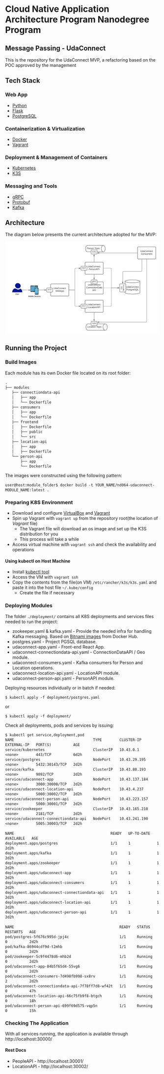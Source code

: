 # Cloud Native Application Architecture Program Nanodegree Program

## Message Passing - UdaConnect

This is the repository for the UdaConnect MVP, a refactoring based on the POC approved by the management

## Tech Stack

### Web App
* [Python](https://www.python.org/downloads/)
* [Flask](https://flask.palletsprojects.com/)
* [PostgreSQL](https://www.postgresql.org/)

### Containerization & Virtualization
* [Docker](https://www.docker.com/)
* [Vagrant](https://www.vagrantup.com/)

### Deployment & Management of Containers
* [Kubernetes](https://kubernetes.io/)
* [K3S](https://k3s.io/)

### Messaging and Tools
* [gRPC](https://grpc.io/)
* [Protobuf](https://developers.google.com/protocol-buffers)
* [Kafka](https://kafka.apache.org/)


## Architecture

The diagram below presents the current architecture adopted for the MVP:

![Solution Architecture](docs/architecture_design.png)

## Running the Project

### Build Images

Each module has its own Docker file located on its root folder:

```
.
├── modules
   ├── connectiondata-api
   │   ├── app
   │   └── Dockerfile
   ├── consumers
   │   ├── app
   │   └── Dockerfile
   ├── frontend
   │   ├── Dockerfile
   │   ├── public
   │   └── src
   ├── location-api
   │   ├── app
   │   ├── Dockerfile
   └── person-api
       ├── app
       └── Dockerfile
```

The images were constructed using the following pattern:

```shell
user@host:module_folder$ docker build -t YOUR_NAME/nd064-udaconnect-MODULE_NAME:latest . 
```

### Preparing K8S Environment

* Download and configure [VirtualBox](https://www.virtualbox.org/) and [Vagrant](https://www.vagrantup.com/docs/installation)
* Spin up Vagrant with `vagrant up` from the repository root(the location of *Vagrant* file)
  * The Vagrant file will download an os image and set up the K3S distribution for you
  * This process will take a while
* Access virtual machine with `vagrant ssh` and check the availability and operations

#### Using kubectl on Host Machine 

* Install [kubectl tool](https://kubernetes.io/docs/tasks/tools/)
* Access the VM with `vagrant ssh`
* Copy the contents from the file(on VM) `/etc/rancher/k3s/k3s.yaml` and paste it into the host file `~/.kube/config`
  * Create the file if necessary

### Deploying Modules

The folder `./deployment/` contains all K8S deployments and services files needed to run the project:

* zookeeper.yaml & kafka.yaml - Provide the needed infra for handling Kafka messaging. Based on [Bitnami images](https://hub.docker.com/r/bitnami/kafka) from Docker Hub. 
* postgres.yaml - Project PGSQL database.
* udaconnect-app.yaml - Front-end React App.
* udaconnect-connectiondata-api.yaml - ConnectionDataAPI / Geo module.
* udaconnect-consumers.yaml - Kafka consumers for Person and Location operations.
* udaconnect-location-api.yaml - LocationAPI module.
* udaconnect-person-api.yaml - PersonAPI module.

Deploying resources individually or in batch if needed:

```shell
$ kubectl apply -f deployment/postgres.yaml
```
or
```shell
$ kubectl apply -f deployment/
```

Check all deployments, pods and services by issuing:

```shell
$ kubectl get service,deployment,pod
NAME                                    TYPE        CLUSTER-IP      EXTERNAL-IP   PORT(S)          AGE
service/kubernetes                      ClusterIP   10.43.0.1       <none>        443/TCP          6d2h
service/postgres                        NodePort    10.43.29.195    <none>        5432:30143/TCP   2d2h
service/kafka                           ClusterIP   10.43.80.193    <none>        9092/TCP         2d2h
service/udaconnect-app                  NodePort    10.43.137.184   <none>        3000:30000/TCP   2d2h
service/udaconnect-location-api         NodePort    10.43.4.237     <none>        5000:30002/TCP   2d2h
service/udaconnect-person-api           NodePort    10.43.223.157   <none>        5000:30001/TCP   2d2h
service/zookeeper                       ClusterIP   10.43.165.210   <none>        2181/TCP         2d2h
service/udaconnect-connectiondata-api   NodePort    10.43.241.190   <none>        5005:30003/TCP   2d2h

NAME                                            READY   UP-TO-DATE   AVAILABLE   AGE
deployment.apps/postgres                        1/1     1            1           2d2h
deployment.apps/kafka                           1/1     1            1           2d2h
deployment.apps/zookeeper                       1/1     1            1           2d2h
deployment.apps/udaconnect-app                  1/1     1            1           2d2h
deployment.apps/udaconnect-consumers            1/1     1            1           2d2h
deployment.apps/udaconnect-connectiondata-api   1/1     1            1           2d2h
deployment.apps/udaconnect-location-api         1/1     1            1           2d2h
deployment.apps/udaconnect-person-api           1/1     1            1           2d2h

NAME                                                READY   STATUS    RESTARTS   AGE
pod/postgres-5f676c995d-jpj4c                       1/1     Running   0          2d2h
pod/kafka-86944cdf9d-t2mhb                          1/1     Running   0          2d2h
pod/zookeeper-5c9f4478d6-mhb2d                      1/1     Running   0          2d2h
pod/udaconnect-app-84b5f65d4-55vg6                  1/1     Running   0          2d2h
pod/udaconnect-consumers-7d498fb998-sx8rv           1/1     Running   2          2d2h
pod/udaconnect-connectiondata-api-7f78ff7d8-wf42t   1/1     Running   0          47h
pod/udaconnect-location-api-66c75fb9f8-btgch        1/1     Running   0          18h
pod/udaconnect-person-api-699f69d575-vqp5n          1/1     Running   0          15h
```

### Checking The Application

With all services running, the application is available through http://localhost:30000/

#### Rest Docs

* PeopleAPI - http://localhost:30001/
* LocationAPI - http://localhost:30002/
